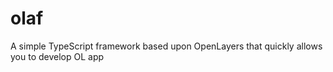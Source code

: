 # olaf

A simple TypeScript framework based upon OpenLayers that quickly allows you to develop OL app
